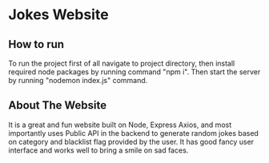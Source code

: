 
# Jokes Website
## How to run
To run the project first of all navigate to project directory, then install required node packages by running command "npm i". Then start the server by running "nodemon index.js" command.
## About The Website
It is a great and fun website built on Node, Express Axios, and most importantly uses Public API in the backend to generate random jokes based on category and blacklist flag provided by the user. It has good fancy user interface and works well to bring a smile on sad faces.
